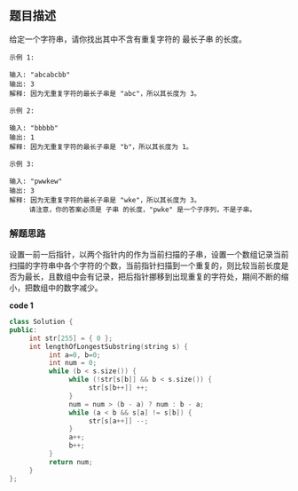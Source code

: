 ## 题目描述

给定一个字符串，请你找出其中不含有重复字符的 最长子串 的长度。

```
示例 1:

输入: "abcabcbb"
输出: 3 
解释: 因为无重复字符的最长子串是 "abc"，所以其长度为 3。
```

```
示例 2:

输入: "bbbbb"
输出: 1
解释: 因为无重复字符的最长子串是 "b"，所以其长度为 1。
```

```
示例 3:

输入: "pwwkew"
输出: 3
解释: 因为无重复字符的最长子串是 "wke"，所以其长度为 3。
     请注意，你的答案必须是 子串 的长度，"pwke" 是一个子序列，不是子串。
```

### 解题思路

设置一前一后指针，以两个指针内的作为当前扫描的子串，设置一个数组记录当前扫描的字符串中各个字符的个数，当前指针扫描到一个重复的，则比较当前长度是否为最长，且数组中会有记录，把后指针挪移到出现重复的字符处，期间不断的缩小，把数组中的数字减少。

**code 1**

```c++
class Solution {
public:
     int str[255] = { 0 };
     int lengthOfLongestSubstring(string s) {
          int a=0, b=0;
          int num = 0;
          while (b < s.size()) {
               while (!str[s[b]] && b < s.size()) {
                    str[s[b++]] ++;
               }
               num = num > (b - a) ? num : b - a;
               while (a < b && s[a] != s[b]) {
                    str[s[a++]] --;
               }
               a++;
               b++;
          }
          return num;
     }
};
```



